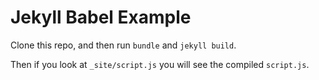 # Jekyll Babel Example

Clone this repo, and then run `bundle` and `jekyll build`.

Then if you look at `_site/script.js` you will see the compiled `script.js`.
